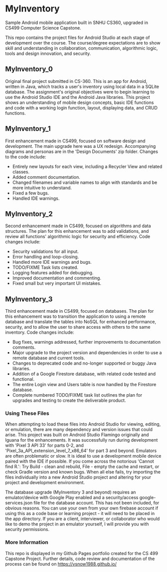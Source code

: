 # MyInventory
Sample Android mobile application built in SNHU CS360, upgraded in CS499 Computer Science Capstone.

This repo contains the project files for Android Studio at each stage of development over the course.
The course/degree expectations are to show skill and understanding in collaboration, communication, algorithmic logic, tools and design innovation, and security.

## MyInventory_0
Original final project submitted in CS-360.
This is an app for Android, written in Java, which tracks a user's inventory using local data in a SQLite database. The assignment's original objectives were to begin learning to use the Android Studio IDE and the Android Java libraries. This project shows an understanding of mobile design concepts, basic IDE functions and code with a working login function, layout, displaying data, and CRUD functions.

## MyInventory_1
First enhancement made in CS499, focused on software design and development. The main upgrade here was a UX redesign. Accompanying diagrams and personas are in the 'Design Documents' zip folder.
Changes to the code include:
- Entirely new layouts for each view, including a Recycler View and related classes.
- Added comment documentation.
- Changed filenames and variable names to align with standards and be more intuitive to understand.
- Fixed a few bugs.
- Handled IDE warnings.

## MyInventory_2
Second enhancement made in CS499, focused on algorithms and data structures. The plan for this enhancement was to add validations, and review all functions' algorithmic logic for security and efficiency. Code changes include:
- Security validations for all input.
- Error handling and loop-closing.
- Handled more IDE warnings and bugs.
- TODO/FIXME Task lists created.
- Logging features added for debugging.
- Improved documentation and commenting.
- Fixed small but very important UI mistakes.

## MyInventory_3
Third enhancement made in CS499, focused on databases. The plan for this enhancement was to transition the application to using a remote database and translate the tables into NoSQL for enhanced performance, security, and to allow the user to share access with others to the same inventory.
Code changes include:
- Bug fixes, warnings addressed, further improvements to documentation comments.
- Major upgrade to the project version and dependencies in order to use a remote database and current tools.
- Changes to deprecated code and no-longer supported or buggy Java libraries.
- Addition of a Google Firestore database, with related code tested and functional.
- The entire Login view and Users table is now handled by the Firestore database.
- Complete numbered TODO/FIXME task list outlines the plan for upgrades and testing to create the deliverable product.
  
### Using These Files

When attempting to load these files into Android Studio for viewing, editing, or emulation, there are many dependency and version issues that could arise. This project was built on Android Studio Flamingo originally and Iguana for the enhancements. It was successfully run during development with 'Pixel 3 API 33' for parts 0-2, and 'Pixel_3a_API_extension_level_7_x86_64' for part 3 and beyond. Emulators are often problematic or slow. It is ideal to use a development mobile device paired with the IDE if possible. If you come across the notorious 'Cannot find R.': Try Build - clean and rebuild, File - empty the cache and restart, or check Gradle version and known bugs. When all else fails, try importing the files individually into a new Android Studio project and altering for your project and development environment.

The database upgrade (MyInventory 3 and beyond) requires an emulator/device with Google Play enabled and a security/access google-services.json file for the database account.
This has not been included, for obvious reasons. You can use your own from your own firebase account if using this as a code base or learning project - it will need to be placed in the app directory.
If you are a client, interviewer, or collaborator who would like to demo the project in an emulator yourself, I will provide you with security permissions.

### More Information
This repo is displayed in my Github Pages portfolio created for the CS 499 Capstone Project. Further details, code review and documentation of the process can be found on https://vsnow1988.github.io/


